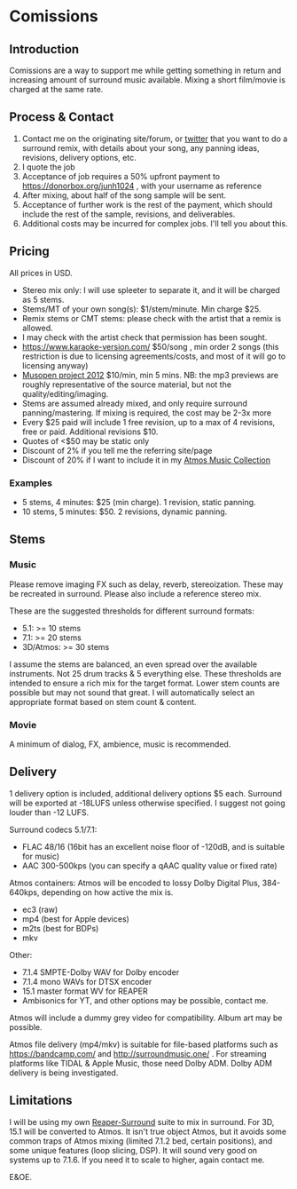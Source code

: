 # Comissions

## Introduction
Comissions are a way to support me while getting something in return and increasing amount of surround music available. Mixing a short film/movie is charged at the same rate.

## Process & Contact
1. Contact me on the originating site/forum, or [twitter](https://twitter.com/junh1024/) that you want to do a surround remix, with details about your song, any panning ideas, revisions, delivery options, etc.
2. I quote the job
3. Acceptance of job requires a 50% upfront payment to https://donorbox.org/junh1024 , with your username as reference
4. After mixing, about half of the song sample will be sent.
5. Acceptance of further work is the rest of the payment, which should include the rest of the sample, revisions, and deliverables.
6. Additional costs may be incurred for complex jobs. I'll tell you about this.

## Pricing
All prices in USD.

- Stereo mix only: I will use spleeter to separate it, and it will be charged as 5 stems.
- Stems/MT of your own song(s): $1/stem/minute. Min charge $25.
- Remix stems or CMT stems: please check with the artist that a remix is allowed.
- I may check with the artist check that permission has been sought.
- https://www.karaoke-version.com/ $50/song , min order 2 songs (this restriction is due to licensing agreements/costs, and most of it will go to licensing anyway)
- [Musopen project 2012](https://ia902809.us.archive.org/view_archive.php?archive=/20/items/musopen-dvd/Musopen-DVD.zip) $10/min, min 5 mins. NB: the mp3 previews are roughly representative of the source material, but not the quality/editing/imaging.
- Stems are assumed already mixed, and only require surround panning/mastering. If mixing is required, the cost may be 2-3x more
- Every $25 paid will include 1 free revision, up to a max of 4 revisions, free or paid. Additional revisions $10.
- Quotes of <$50 may be static only
- Discount of 2% if you tell me the referring site/page
- Discount of 20% if I want to include it in my [Atmos Music Collection](https://github.com/junh1024/junh1024-Documents/blob/master/Music/Atmos%20Music%20Collection.md#introduction)

### Examples
- 5 stems, 4 minutes: $25 (min charge). 1 revision, static panning.
- 10 stems, 5 minutes: $50. 2 revisions, dynamic panning.

## Stems

### Music
Please remove imaging FX such as delay, reverb, stereoization. These may be recreated in surround. Please also include a reference stereo mix. 

These are the suggested thresholds for different surround formats:
- 5.1: >= 10 stems
- 7.1: >= 20 stems
- 3D/Atmos: >= 30 stems

I assume the stems are balanced, an even spread over the available instruments. Not 25 drum tracks & 5 everything else. These thresholds are intended to ensure a rich mix for the target format. Lower stem counts are possible but may not sound that great. I will automatically select an appropriate format based on stem count & content.

### Movie
A minimum of dialog, FX, ambience, music is recommended.


## Delivery
1 delivery option is included, additional delivery options $5 each. Surround will be exported at -18LUFS unless otherwise specified. I suggest not going louder than -12 LUFS.

Surround codecs 5.1/7.1:
- FLAC 48/16 (16bit has an excellent noise floor of -120dB, and is suitable for music)
- AAC 300-500kps (you can specify a qAAC quality value or fixed rate)

Atmos containers:
Atmos will be encoded to lossy Dolby Digital Plus, 384-640kps, depending on how active the mix is.
- ec3 (raw)
- mp4 (best for Apple devices)
- m2ts (best for BDPs)
- mkv

Other:
- 7.1.4 SMPTE-Dolby WAV for Dolby encoder
- 7.1.4 mono WAVs for DTSX encoder
- 15.1 master format WV for REAPER
- Ambisonics for YT, and other options may be possible, contact me.

Atmos will include a dummy grey video for compatibility. Album art may be possible.

Atmos file delivery (mp4/mkv) is suitable for file-based platforms such as https://bandcamp.com/ and http://surroundmusic.one/ . For streaming platforms like TIDAL & Apple Music, those need Dolby ADM. Dolby ADM delivery is being investigated.

## Limitations
I will be using my own [Reaper-Surround](https://github.com/junh1024/Reaper-Surround#introduction) suite to mix in surround. For 3D, 15.1 will be converted to Atmos. It isn't true object Atmos, but it avoids some common traps of Atmos mixing (limited 7.1.2 bed, certain positions), and some unique features (loop slicing, DSP). It will sound very good on systems up to 7.1.6. If you need it to scale to higher, again contact me.

E&OE.